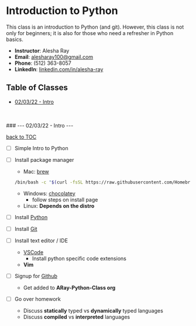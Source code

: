 # Introduction to Python

This class is an introduction to Python (and git). However, this class is not only for beginners; it is also for those who need a refresher in Python basics. 

  * **Instructor**: Alesha Ray  
  * **Email**: alesharay100@gmail.com
  * **Phone**: (512) 363-8057
  * **LinkedIn**: [linkedin.com/in/alesha-ray](https://www.linkedin.com/in/alesha-ray/)


## Table of Classes
* [02/03/22 - Intro](#----02-03-22---intro----)

</br>
</br>
### --- 02/03/22 - Intro ---

[back to TOC](#table-of-classes)

- [ ] Simple Intro to Python
- [ ] Install package manager
  * Mac: [brew](https://brew.sh/)

  ``` sh
  /bin/bash -c "$(curl -fsSL https://raw.githubusercontent.com/Homebrew/install/HEAD/install.sh)"
  ```

  * Windows: [chocolatey](https://chocolatey.org/install)
    * follow steps on install page
  * Linux: **Depends on the distro**
- [ ] Install [Python](https://www.python.org/downloads/)
- [ ] Install [Git](https://git-scm.com/book/en/v2/Getting-Started-Installing-Git)
- [ ] Install text editor / IDE
  - [VSCode](https://code.visualstudio.com/download)
    * Install python specific code extensions
  - **Vim**
- [ ] Signup for [Github](https://github.com/)
  - Get added to **ARay-Python-Class org**
- [ ] Go over homework
  * Discuss **statically** typed vs **dynamically** typed languages 
  * Discuss **compiled** vs **interpreted** languages